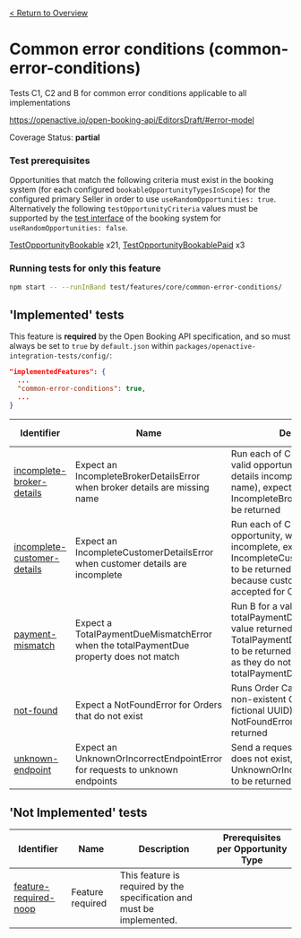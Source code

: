 [< Return to Overview](../../README.md)
# Common error conditions (common-error-conditions)

Tests C1, C2 and B for common error conditions applicable to all implementations


https://openactive.io/open-booking-api/EditorsDraft/#error-model

Coverage Status: **partial**
### Test prerequisites
Opportunities that match the following criteria must exist in the booking system (for each configured `bookableOpportunityTypesInScope`) for the configured primary Seller in order to use `useRandomOpportunities: true`. Alternatively the following `testOpportunityCriteria` values must be supported by the [test interface](https://openactive.io/test-interface/) of the booking system for `useRandomOpportunities: false`.

[TestOpportunityBookable](https://openactive.io/test-interface#TestOpportunityBookable) x21, [TestOpportunityBookablePaid](https://openactive.io/test-interface#TestOpportunityBookablePaid) x3


### Running tests for only this feature

```bash
npm start -- --runInBand test/features/core/common-error-conditions/
```



## 'Implemented' tests

This feature is **required** by the Open Booking API specification, and so must always be set to `true` by `default.json` within `packages/openactive-integration-tests/config/`:

```json
"implementedFeatures": {
  ...
  "common-error-conditions": true,
  ...
}
```

| Identifier | Name | Description | Prerequisites per Opportunity Type |
|------------|------|-------------|---------------|
| [incomplete-broker-details](./implemented/incomplete-broker-details-test.js) | Expect an IncompleteBrokerDetailsError when broker details are missing name | Run each of C1, C2 and B for a valid opportunity, with broker details incomplete (missing name), expecting an IncompleteBrokerDetailsError to be returned | [TestOpportunityBookable](https://openactive.io/test-interface#TestOpportunityBookable) x12 |
| [incomplete-customer-details](./implemented/incomplete-customer-details-test.js) | Expect an IncompleteCustomerDetailsError when customer details are incomplete | Run each of C2 and B for a valid opportunity, with customer details incomplete, expecting an IncompleteCustomerDetailsError to be returned (C1 is ignored because customer details are not accepted for C1) | [TestOpportunityBookable](https://openactive.io/test-interface#TestOpportunityBookable) x8 |
| [payment-mismatch](./implemented/payment-mismatch-test.js) | Expect a TotalPaymentDueMismatchError when the totalPaymentDue property does not match | Run B for a valid opportunity, with totalPaymentDue not matching the value returned by C2, expecting a TotalPaymentDueMismatchError to be returned (C1 and C2 ignored as they do not have totalPaymentDue) | [TestOpportunityBookablePaid](https://openactive.io/test-interface#TestOpportunityBookablePaid) x3, [TestOpportunityBookable](https://openactive.io/test-interface#TestOpportunityBookable) x1 |
| [not-found](./implemented/not-found-test.js) | Expect a NotFoundError for Orders that do not exist | Runs Order Cancellation for an non-existent Order (with a fictional UUID), expecting an NotFoundError error to be returned |  |
| [unknown-endpoint](./implemented/unknown-endpoint-test.js) | Expect an UnknownOrIncorrectEndpointError for requests to unknown endpoints | Send a request to an endpoint that does not exist, and expect an UnknownOrIncorrectEndpointError to be returned |  |



## 'Not Implemented' tests


| Identifier | Name | Description | Prerequisites per Opportunity Type |
|------------|------|-------------|---------------|
| [feature-required-noop](./not-implemented/feature-required-noop-test.js) | Feature required | This feature is required by the specification and must be implemented. |  |
